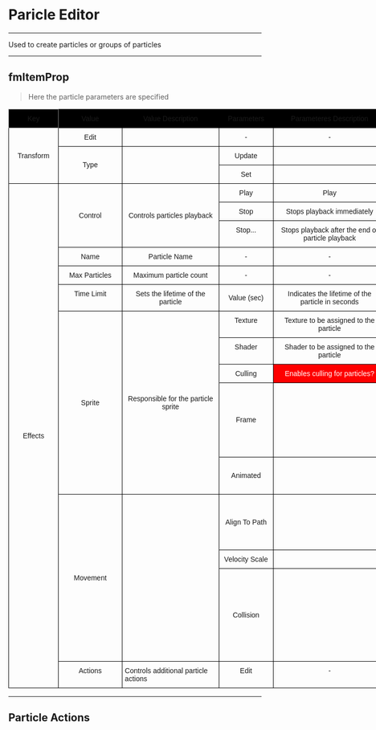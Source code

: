 # Paricle Editor

___

Used to create particles or groups of particles

___

## fmItemProp

> Here the particle parameters are specified

<style type="text/css">
.tg  {border-collapse:collapse;border-spacing:0;}
.tg td{border-color:black;border-style:solid;border-width:1px;font-family:Arial, sans-serif;font-size:14px;
  overflow:hidden;padding:10px 5px;word-break:normal;}
.tg th{border-color:black;border-style:solid;border-width:1px;font-family:Arial, sans-serif;font-size:14px;
  font-weight:normal;overflow:hidden;padding:10px 5px;word-break:normal;}
.tg .tg-5xqe{background-color:#000000;text-align:center;vertical-align:top}
.tg .tg-baqh{text-align:center;vertical-align:top}
.tg .tg-ksrh{background-color:#000000;border-color:inherit;text-align:center;vertical-align:top}
.tg .tg-6yw6{background-color:#000000;text-align:center;vertical-align:middle}
.tg .tg-nrix{text-align:center;vertical-align:middle}
.tg .tg-0fb1{background-color:#fe0000;color:#ffffff;text-align:center;vertical-align:top}
.tg .tg-0lax{text-align:left;vertical-align:top}
</style>
<table class="tg" style="undefined;table-layout: fixed; width: 1236px">
<colgroup>
<col style="width: 99px">
<col style="width: 127px">
<col style="width: 193px">
<col style="width: 108px">
<col style="width: 225px">
<col style="width: 166px">
<col style="width: 318px">
</colgroup>
<thead>
  <tr>
    <th class="tg-ksrh">Key</th>
    <th class="tg-5xqe">Value</th>
    <th class="tg-5xqe">Value Description</th>
    <th class="tg-6yw6">Parameters</th>
    <th class="tg-5xqe">Parameteres Description</th>
    <th class="tg-5xqe">Extra Parametres</th>
    <th class="tg-5xqe">Extra Parametres Description</th>
  </tr>
</thead>
<tbody>
  <tr>
    <td class="tg-nrix" rowspan="3">Transform</td>
    <td class="tg-baqh">Edit</td>
    <td class="tg-baqh"></td>
    <td class="tg-baqh">-</td>
    <td class="tg-baqh">-</td>
    <td class="tg-baqh">-</td>
    <td class="tg-baqh">-</td>
  </tr>
  <tr>
    <td class="tg-nrix" rowspan="2">Type</td>
    <td class="tg-baqh" rowspan="2"></td>
    <td class="tg-baqh">Update</td>
    <td class="tg-baqh"></td>
    <td class="tg-baqh">-</td>
    <td class="tg-baqh">-</td>
  </tr>
  <tr>
    <td class="tg-baqh">Set</td>
    <td class="tg-baqh"></td>
    <td class="tg-baqh">-</td>
    <td class="tg-baqh">-</td>
  </tr>
  <tr>
    <td class="tg-nrix" rowspan="25">Effects</td>
    <td class="tg-nrix" rowspan="3">Control</td>
    <td class="tg-nrix" rowspan="3">Controls particles playback</td>
    <td class="tg-baqh">Play</td>
    <td class="tg-baqh">Play</td>
    <td class="tg-baqh">-</td>
    <td class="tg-baqh">-</td>
  </tr>
  <tr>
    <td class="tg-baqh">Stop</td>
    <td class="tg-baqh">Stops playback immediately</td>
    <td class="tg-baqh">-</td>
    <td class="tg-baqh">-</td>
  </tr>
  <tr>
    <td class="tg-baqh">Stop...</td>
    <td class="tg-baqh">Stops playback after the end of particle playback</td>
    <td class="tg-baqh">-</td>
    <td class="tg-baqh">-</td>
  </tr>
  <tr>
    <td class="tg-baqh">Name</td>
    <td class="tg-baqh">Particle Name</td>
    <td class="tg-baqh">-</td>
    <td class="tg-baqh">-</td>
    <td class="tg-baqh">-</td>
    <td class="tg-baqh">-</td>
  </tr>
  <tr>
    <td class="tg-baqh">Max Particles</td>
    <td class="tg-baqh">Maximum particle count</td>
    <td class="tg-baqh">-</td>
    <td class="tg-baqh">-</td>
    <td class="tg-baqh">-</td>
    <td class="tg-baqh">-</td>
  </tr>
  <tr>
    <td class="tg-baqh">Time Limit</td>
    <td class="tg-baqh">Sets the lifetime of the particle</td>
    <td class="tg-nrix">Value (sec)</td>
    <td class="tg-baqh">Indicates the lifetime of the particle in seconds</td>
    <td class="tg-baqh">-</td>
    <td class="tg-baqh">-</td>
  </tr>
  <tr>
    <td class="tg-nrix" rowspan="9">Sprite</td>
    <td class="tg-nrix" rowspan="9">Responsible for the particle sprite</td>
    <td class="tg-baqh">Texture</td>
    <td class="tg-baqh">Texture to be assigned to the particle</td>
    <td class="tg-baqh">-</td>
    <td class="tg-baqh">-</td>
  </tr>
  <tr>
    <td class="tg-baqh">Shader</td>
    <td class="tg-baqh">Shader to be assigned to the particle</td>
    <td class="tg-baqh">-</td>
    <td class="tg-baqh">-</td>
  </tr>
  <tr>
    <td class="tg-baqh">Culling</td>
    <td class="tg-0fb1">Enables culling for particles?</td>
    <td class="tg-baqh">CCW</td>
    <td class="tg-0fb1">Enables counterclockwise culling (CCW)?</td>
  </tr>
  <tr>
    <td class="tg-nrix" rowspan="4">Frame</td>
    <td class="tg-nrix" rowspan="4"></td>
    <td class="tg-baqh">Random Init</td>
    <td class="tg-baqh"></td>
  </tr>
  <tr>
    <td class="tg-baqh">Count</td>
    <td class="tg-baqh"></td>
  </tr>
  <tr>
    <td class="tg-baqh">Size U (0...1)</td>
    <td class="tg-baqh"></td>
  </tr>
  <tr>
    <td class="tg-baqh">Size V (0...1)</td>
    <td class="tg-baqh"></td>
  </tr>
  <tr>
    <td class="tg-nrix" rowspan="2">Animated</td>
    <td class="tg-nrix" rowspan="2"></td>
    <td class="tg-baqh">Random Playback</td>
    <td class="tg-baqh"></td>
  </tr>
  <tr>
    <td class="tg-baqh">Speed</td>
    <td class="tg-baqh"></td>
  </tr>
  <tr>
    <td class="tg-nrix" rowspan="9">Movement</td>
    <td class="tg-baqh" rowspan="9"></td>
    <td class="tg-nrix" rowspan="3">Align To Path</td>
    <td class="tg-baqh" rowspan="3"></td>
    <td class="tg-baqh">Face Align</td>
    <td class="tg-baqh"></td>
  </tr>
  <tr>
    <td class="tg-baqh">Default World Align</td>
    <td class="tg-baqh"></td>
  </tr>
  <tr>
    <td class="tg-baqh">Default Rotate</td>
    <td class="tg-baqh"></td>
  </tr>
  <tr>
    <td class="tg-baqh">Velocity Scale</td>
    <td class="tg-baqh"></td>
    <td class="tg-baqh">Value (sec)</td>
    <td class="tg-baqh"></td>
  </tr>
  <tr>
    <td class="tg-nrix" rowspan="5">Collision</td>
    <td class="tg-baqh" rowspan="5"></td>
    <td class="tg-baqh">Collide With Dynamic</td>
    <td class="tg-baqh"></td>
  </tr>
  <tr>
    <td class="tg-baqh">Destroy On Contact</td>
    <td class="tg-baqh"></td>
  </tr>
  <tr>
    <td class="tg-baqh">Friction</td>
    <td class="tg-baqh"></td>
  </tr>
  <tr>
    <td class="tg-baqh">Resilence</td>
    <td class="tg-baqh"></td>
  </tr>
  <tr>
    <td class="tg-baqh">Cutoff</td>
    <td class="tg-baqh"></td>
  </tr>
  <tr>
    <td class="tg-baqh">Actions</td>
    <td class="tg-0lax">Controls additional particle actions</td>
    <td class="tg-baqh">Edit</td>
    <td class="tg-baqh">-</td>
    <td class="tg-baqh">Append</td>
    <td class="tg-baqh">Adds an extra action for the particle</td>
  </tr>
</tbody>
</table>

___

## Particle Actions
